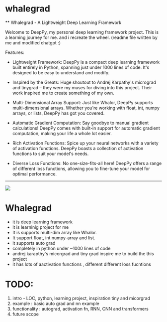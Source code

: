 # whalegrad 

** Whalegrad - A Lightweight Deep Learning Framework

Welcome to DeepPy, my personal deep learning framework project. This is a learning journey for me. and i recreate the wheel. (readme file written by me and modified chatgpt :) 

Features:

* Lightweight Framework: DeepPy is a compact deep learning framework built entirely in Python, spanning just under 1000 lines of code. It's designed to be easy to understand and modify.

* Inspired by the Greats: Huge shoutout to Andrej Karpathy's micrograd and tinygrad – they were my muses for diving into this project. Their work inspired me to create something of my own.

* Multi-Dimensional Array Support: Just like Whalor, DeepPy supports multi-dimensional arrays. Whether you're working with float, int, numpy arrays, or lists, DeepPy has got you covered.

* Automatic Gradient Computation: Say goodbye to manual gradient calculations! DeepPy comes with built-in support for automatic gradient computation, making your life a whole lot easier.

* Rich Activation Functions: Spice up your neural networks with a variety of activation functions. DeepPy boasts a collection of activation functions to suit your model's needs.

* Diverse Loss Functions: No one-size-fits-all here! DeepPy offers a range of different loss functions, allowing you to fine-tune your model for optimal performance.
----------------------------------------------------------------------------------------------------------------------------------------------------------------------------------------------------------------------------------------------------------------------------------------------------

![](https://github.com/saurabhaloneai/whalegrad/blob/main/images/whalegrad.png)

# Whalegrad

* it is deep learning framework 
* it is learninig project for me 
* It is supports multi-dim array like  Whalor.
* It support float, int numpy-array and list.
* it supports auto grad
* completely in python under ~1000 lines of code
* andrej karapthy's micorgrad and tiny grad inspire me to build the this project 
* it has lots of aactivation functions , different different loss fucntions 



# TODO:
1. intro - LOC, python, learning project, inspiration tiny and micorgrad
2. example : basic auto grad and nn example 
3. functionality : autograd, activation fn, RNN, CNN and transformers
4. future scope 


